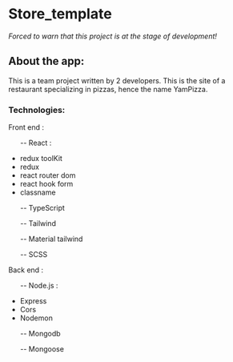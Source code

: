 # Store_template
<em>
    Forced to warn that this project is at the stage of development!
</em>
 
<h2>About the app:</h2>
<p>
    This is a team project written by 2 developers. This is the site of a restaurant specializing in pizzas, hence the name YamPizza.
</p>

<h3>Technologies: </h3>
<p>Front end : </p>
   <ul>
      <p>-- React : </p>
        <li>redux toolKit</li>
        <li>redux</li>
        <li>react router dom</li>
        <li>react hook form</li>
        <li>classname</li>
      <p>-- TypeScript</p>
      <p>-- Tailwind</p>
      <p>-- Material tailwind</p>
      <p>-- SCSS</p>
   </ul>
   
<p>Back end : </p>
<ul>
    <p>-- Node.js :</p>
        <li>Express</li>
        <li>Cors</li>
        <li>Nodemon</li>
    <p>-- Mongodb</li>
    <p>-- Mongoose</li>
</ul>
